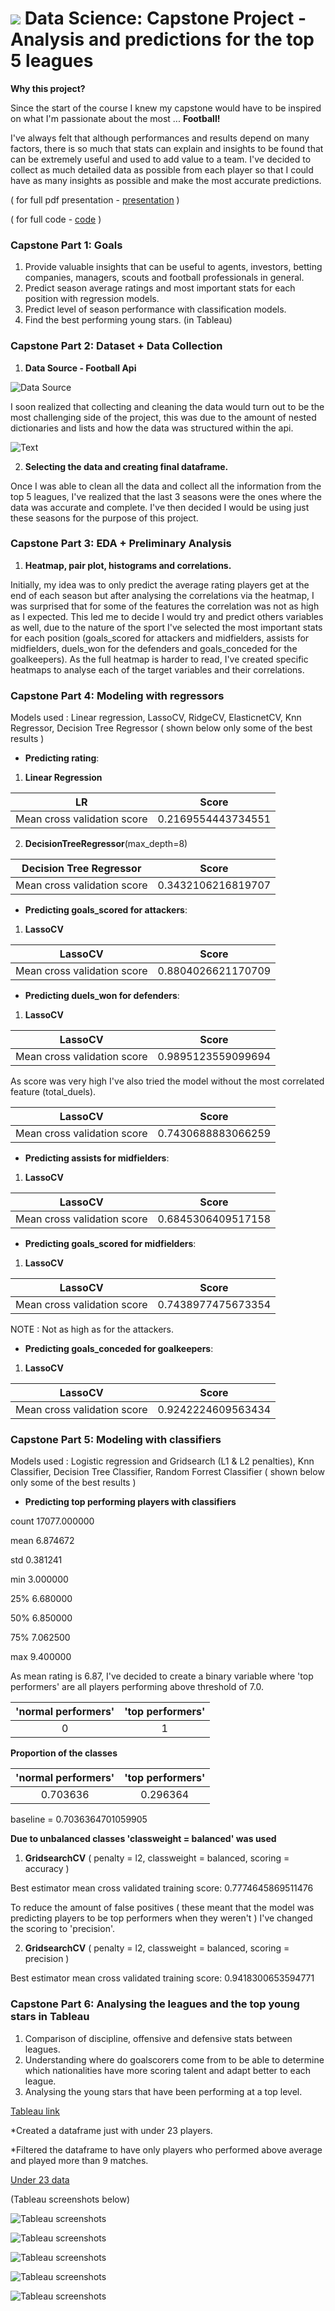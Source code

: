 # ![](https://ga-dash.s3.amazonaws.com/production/assets/logo-9f88ae6c9c3871690e33280fcf557f33.png) Data Science: Capstone Project - Analysis and predictions for the top 5 leagues

**Why this project?**

Since the start of the course I knew my capstone would have to be inspired on what I'm passionate about the most ... **Football!**

I've always felt that although performances and results depend on many factors, there is so much that stats can explain and insights to be found that can be extremely useful and used to add value to a team. I've decided to collect as much detailed data as possible from each player so that I could have as many insights as possible and make the most accurate predictions.

( for full pdf presentation - [presentation](https://github.com/rodmarialvas/Capstone-Rodolfo/blob/main/Capstone%20Data%20Science%20-%20Rodolfo.pdf) )

( for full code - [code](https://github.com/rodmarialvas/Capstone-Rodolfo/blob/main/Capstone%20Rodolfo.ipynb) )


### **Capstone Part 1: Goals**

1. Provide valuable insights that can be useful to agents, investors, betting companies, managers, scouts and football professionals in general.
2. Predict season average ratings and most important stats for each position with regression models. 
3. Predict level of season performance with classification models. 
4. Find the best performing young stars. (in Tableau) 

### **Capstone Part 2: Dataset + Data Collection**

1. **Data Source - Football Api**

![Data Source](https://github.com/rodmarialvas/Capstone-Rodolfo/blob/main/archi-beta.jpg)

I soon realized that collecting and cleaning the data would turn out to be the most challenging side of the project, this was due to the amount of nested dictionaries and lists and how the data was structured within the api.

![Text](https://github.com/rodmarialvas/Capstone-Rodolfo/blob/main/jsontext.png) 

2. **Selecting the data and creating final dataframe.**

Once I was able to clean all the data and collect all the information from the top 5 leagues, I've realized that the last 3 seasons were the ones where the data was accurate and complete. I've then decided I would be using just these seasons for the purpose of this project.


### **Capstone Part 3: EDA + Preliminary Analysis**

1. **Heatmap, pair plot, histograms and correlations.**

Initially, my idea was to only predict the average rating players get at the end of each season but after analysing the correlations via the heatmap, I was surprised that for some of the features the correlation was not as high as I expected. This led me to decide I would try and predict others variables as well, due to the nature of the sport I've selected the most important stats for each position (goals_scored for attackers and midfielders, assists for midfielders, duels_won for the defenders and goals_conceded for the goalkeepers). As the full heatmap is harder to read, I've created specific heatmaps to analyse each of the target variables and their correlations.


### **Capstone Part 4: Modeling with regressors**

Models used : Linear regression, LassoCV, RidgeCV, ElasticnetCV, Knn Regressor, Decision Tree Regressor ( shown below only some of the best results )

- **Predicting rating**:

1. **Linear Regression** 

| LR                          | Score              |
| :-------------------------: | :----------------: |
| Mean cross validation score | 0.2169554443734551 |

2. **DecisionTreeRegressor**(max_depth=8)

| Decision Tree Regressor     | Score              |
| :-------------------------: | :----------------: |
| Mean cross validation score | 0.3432106216819707 |

- **Predicting goals_scored for attackers**:

1. **LassoCV**

| LassoCV                     | Score              |
| :-------------------------: | :----------------: |
| Mean cross validation score | 0.8804026621170709 |

- **Predicting duels_won for defenders**:

1. **LassoCV**

| LassoCV                     | Score              |
| :-------------------------: | :----------------: |
| Mean cross validation score | 0.9895123559099694 |

As score was very high I've also tried the model without the most correlated feature (total_duels).

| LassoCV                     | Score              |
| :-------------------------: | :----------------: |
| Mean cross validation score | 0.7430688883066259 |

- **Predicting assists for midfielders**:

1. **LassoCV**

| LassoCV                     | Score              |
| :-------------------------: | :----------------: |
| Mean cross validation score | 0.6845306409517158 |

- **Predicting goals_scored for midfielders**:

1. **LassoCV**

| LassoCV                     | Score              |
| :-------------------------: | :----------------: |
| Mean cross validation score | 0.7438977475673354 |

NOTE : Not as high as for the attackers.

- **Predicting goals_conceded for goalkeepers**:

1. **LassoCV**

| LassoCV                     | Score              |
| :-------------------------: | :----------------: |
| Mean cross validation score | 0.9242224609563434 |


### **Capstone Part 5: Modeling with classifiers**

Models used : Logistic regression and Gridsearch (L1 & L2 penalties), Knn Classifier, Decision Tree Classifier, Random Forrest Classifier ( shown below only some of the best results )

- **Predicting top performing players with classifiers**

count    17077.000000

mean         6.874672

std          0.381241

min          3.000000

25%          6.680000

50%          6.850000

75%          7.062500

max          9.400000

As mean rating is 6.87, I've decided to create a binary variable where 'top performers' are all players performing above threshold of 7.0. 

| 'normal performers'| 'top performers' |
| :----------------: | :--------------: |
| 0                  | 1                |

**Proportion of the classes**

| 'normal performers'| 'top performers' |
| :----------------: | :--------------: |
| 0.703636           | 0.296364         |


baseline = 0.7036364701059905

**Due to unbalanced classes 'classweight = balanced' was used**


1. **GridsearchCV** ( penalty = l2, classweight = balanced, scoring = accuracy )

Best estimator mean cross validated training score:
0.7774645869511476

To reduce the amount of false positives ( these meant that the model was predicting players to be top performers when they weren't ) I've changed the scoring to 'precision'.

2. **GridsearchCV** ( penalty = l2, classweight = balanced, scoring = precision )

Best estimator mean cross validated training score:
0.9418300653594771


### **Capstone Part 6: Analysing the leagues and the top young stars in Tableau**

1. Comparison of discipline, offensive and defensive stats between leagues.
2. Understanding where do goalscorers come from to be able to determine which nationalities have more scoring talent and adapt better to each league.
3. Analysing the young stars that have been performing at a top level.

[Tableau link](https://github.com/rodmarialvas/Capstone-Rodolfo/blob/main/Capstone.twb)

*Created a dataframe just with under 23 players.

*Filtered the dataframe to have only players who performed above average and played more than 9 matches.

[Under 23 data](https://github.com/rodmarialvas/Capstone-Rodolfo/blob/main/Future%20Stars.ipynb)

(Tableau screenshots below)

![Tableau screenshots](https://github.com/rodmarialvas/Capstone-Rodolfo/blob/main/League%20stats.png)

![Tableau screenshots](https://github.com/rodmarialvas/Capstone-Rodolfo/blob/main/World%20Goals.png)

![Tableau screenshots](https://github.com/rodmarialvas/Capstone-Rodolfo/blob/main/Goals%20per%20nationality%20and%20league.png)

![Tableau screenshots](https://github.com/rodmarialvas/Capstone-Rodolfo/blob/main/Goal%20Scorers.png)

![Tableau screenshots](https://github.com/rodmarialvas/Capstone-Rodolfo/blob/main/Screenshot%202020-12-14%20at%2010.47.58.png)
